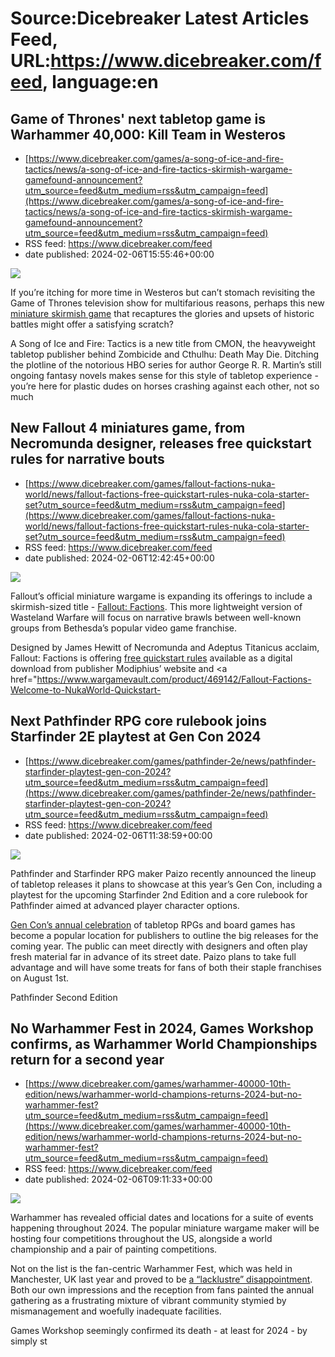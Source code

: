 # Source:Dicebreaker Latest Articles Feed, URL:https://www.dicebreaker.com/feed, language:en

## Game of Thrones' next tabletop game is Warhammer 40,000: Kill Team in Westeros
 - [https://www.dicebreaker.com/games/a-song-of-ice-and-fire-tactics/news/a-song-of-ice-and-fire-tactics-skirmish-wargame-gamefound-announcement?utm_source=feed&utm_medium=rss&utm_campaign=feed](https://www.dicebreaker.com/games/a-song-of-ice-and-fire-tactics/news/a-song-of-ice-and-fire-tactics-skirmish-wargame-gamefound-announcement?utm_source=feed&utm_medium=rss&utm_campaign=feed)
 - RSS feed: https://www.dicebreaker.com/feed
 - date published: 2024-02-06T15:55:46+00:00

<img src="https://assetsio.reedpopcdn.com/a-song-of-ice-and-fire-tactics-miniatures-game-cmon-gamefound-video.png?width=1920&amp;height=1920&amp;fit=bounds&amp;quality=80&amp;format=jpg&amp;auto=webp" /> <p>If you&rsquo;re itching for more time in Westeros but can&rsquo;t stomach revisiting the Game of Thrones television show for multifarious reasons, perhaps this new <a href="https://www.dicebreaker.com/mechanics/skirmish/best-games/best-skirmish-games-wargaming">miniature skirmish game</a> that recaptures the glories and upsets of historic battles might offer a satisfying scratch?</p><p>A Song of Ice and Fire: Tactics is a new title from CMON, the heavyweight tabletop publisher behind Zombicide and Cthulhu: Death May Die. Ditching the plotline of the notorious HBO series for author George R. R. Martin&rsquo;s still ongoing fantasy novels makes sense for this style of tabletop experience - you&rsquo;re here for plastic dudes on horses crashing against each other, not so much

## New Fallout 4 miniatures game, from Necromunda designer, releases free quickstart rules for narrative bouts
 - [https://www.dicebreaker.com/games/fallout-factions-nuka-world/news/fallout-factions-free-quickstart-rules-nuka-cola-starter-set?utm_source=feed&utm_medium=rss&utm_campaign=feed](https://www.dicebreaker.com/games/fallout-factions-nuka-world/news/fallout-factions-free-quickstart-rules-nuka-cola-starter-set?utm_source=feed&utm_medium=rss&utm_campaign=feed)
 - RSS feed: https://www.dicebreaker.com/feed
 - date published: 2024-02-06T12:42:45+00:00

<img src="https://assetsio.reedpopcdn.com/fallout-factions-nuka-world-miniature-skirmish-battle-header.png?width=1920&amp;height=1920&amp;fit=bounds&amp;quality=80&amp;format=jpg&amp;auto=webp" /> <p>Fallout&rsquo;s official miniature wargame is expanding its offerings to include a skirmish-sized title - <a href="https://www.dicebreaker.com/games/fallout-factions-nuka-world/news/fallout-factions-nuka-world-announced-skirmish-miniatures">Fallout: Factions</a>. This more lightweight version of Wasteland Warfare will focus on narrative brawls between well-known groups from Bethesda&rsquo;s popular video game franchise.</p><p>Designed by James Hewitt of Necromunda and Adeptus Titanicus acclaim, Fallout: Factions is offering <a href="https://www.falloutfactions.com/pre-order/#QS">free quickstart rules</a> available as a digital download from publisher Modiphius&rsquo; website and <a href="https://www.wargamevault.com/product/469142/Fallout-Factions-Welcome-to-NukaWorld-Quickstart-

## Next Pathfinder RPG core rulebook joins Starfinder 2E playtest at Gen Con 2024
 - [https://www.dicebreaker.com/games/pathfinder-2e/news/pathfinder-starfinder-playtest-gen-con-2024?utm_source=feed&utm_medium=rss&utm_campaign=feed](https://www.dicebreaker.com/games/pathfinder-2e/news/pathfinder-starfinder-playtest-gen-con-2024?utm_source=feed&utm_medium=rss&utm_campaign=feed)
 - RSS feed: https://www.dicebreaker.com/feed
 - date published: 2024-02-06T11:38:59+00:00

<img src="https://assetsio.reedpopcdn.com/starfinder-enhanced-rpg-artwork-battle.png?width=1920&amp;height=1920&amp;fit=bounds&amp;quality=80&amp;format=jpg&amp;auto=webp" /> <p>Pathfinder and Starfinder RPG maker Paizo recently announced the lineup of tabletop releases it plans to showcase at this year&rsquo;s Gen Con, including a playtest for the upcoming Starfinder 2nd Edition and a core rulebook for Pathfinder aimed at advanced player character options.</p><p><a href="https://www.dicebreaker.com/categories/board-game/best-games/board-games-at-gen-con-2023">Gen Con&rsquo;s annual celebration</a> of tabletop RPGs and board games has become a popular location for publishers to outline the big releases for the coming year. The public can meet directly with designers and often play fresh material far in advance of its street date. Paizo plans to take full advantage and will have some treats for fans of both their staple franchises on August 1st.</p><p>Pathfinder Second Edition

## No Warhammer Fest in 2024, Games Workshop confirms, as Warhammer World Championships return for a second year
 - [https://www.dicebreaker.com/games/warhammer-40000-10th-edition/news/warhammer-world-champions-returns-2024-but-no-warhammer-fest?utm_source=feed&utm_medium=rss&utm_campaign=feed](https://www.dicebreaker.com/games/warhammer-40000-10th-edition/news/warhammer-world-champions-returns-2024-but-no-warhammer-fest?utm_source=feed&utm_medium=rss&utm_campaign=feed)
 - RSS feed: https://www.dicebreaker.com/feed
 - date published: 2024-02-06T09:11:33+00:00

<img src="https://assetsio.reedpopcdn.com/warhammer-fest-2023-titans.jpg?width=1920&amp;height=1920&amp;fit=bounds&amp;quality=80&amp;format=jpg&amp;auto=webp" /> <p>Warhammer has revealed official dates and locations for a suite of events happening throughout 2024. The popular miniature wargame maker will be hosting four competitions throughout the US, alongside a world championship and a pair of painting competitions.</p><p>Not on the list is the fan-centric Warhammer Fest, which was held in Manchester, UK last year and proved to be <a href="https://www.dicebreaker.com/events/warhammer-fest-2023/opinion/warhammer-fest-2023-event-report-loving-but-lacklustre">a &ldquo;lacklustre&rdquo; disappointment</a>. Both our own impressions and the reception from fans painted the annual gathering as a frustrating mixture of vibrant community stymied by mismanagement and woefully inadequate facilities.</p><p>Games Workshop seemingly confirmed its death - at least for 2024 - by simply st

